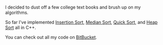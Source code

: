 I decided to dust off a few college text books and brush up on my algorithms.

So far I've implemented <a href="http://en.wikipedia.org/wiki/Insertion_sort">Insertion Sort</a>, <a href="http://en.wikipedia.org/wiki/Selection_algorithm">Median Sort</a>, <a href="http://en.wikipedia.org/wiki/Quicksort">Quick Sort</a>, and <a href="http://en.wikipedia.org/wiki/Heapsort">Heap Sort</a> all in C++.

You can check out all my code on <a href="http://bitbucket.org/jcummins/algorithms/">BitBucket</a>.

